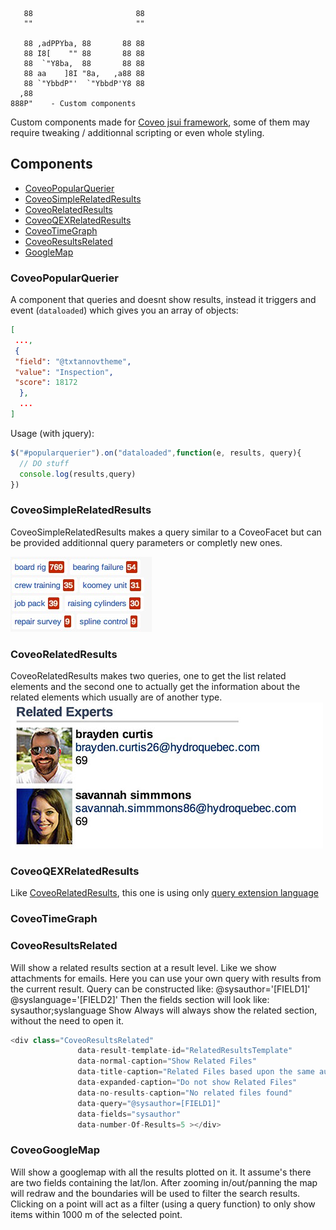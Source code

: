        88                       88  
       ""                       ""  

       88 ,adPPYba, 88       88 88  
       88 I8[    "" 88       88 88  
       88  `"Y8ba,  88       88 88  
       88 aa    ]8I "8a,   ,a88 88  
       88 `"YbbdP"'  `"YbbdP'Y8 88  
      ,88
    888P"    - Custom components


Custom components made for [Coveo jsui framework](https://developers.coveo.com/display/JsSearch/Home),
 some of them may require tweaking / additionnal scripting or even whole styling.


## Components

- [CoveoPopularQuerier](#coveopopularquerier)
- [CoveoSimpleRelatedResults](#coveosimplerelatedresults)
- [CoveoRelatedResults](#coveorelatedresults)
- [CoveoQEXRelatedResults](#coveoqexrelatedresults)
- [CoveoTimeGraph](#coveotimegraph)
- [CoveoResultsRelated](#coveoresultsrelated)
- [GoogleMap](#coveogooglemap)

### CoveoPopularQuerier

A component that queries and doesnt show results, instead it triggers and event (`dataloaded`)
which gives you an array of objects:

```json
[
 ...,
 {
 "field": "@txtannovtheme",
 "value": "Inspection",
 "score": 18172
  },
  ...
]
```

Usage (with jquery):

```js
$("#popularquerier").on("dataloaded",function(e, results, query){
  // DO stuff
  console.log(results,query)
})
```


### CoveoSimpleRelatedResults

CoveoSimpleRelatedResults makes a query similar to a CoveoFacet but can be
provided additionnal query parameters or completly new ones.

![CoveoSimpleRelatedResults.js Example](doc/CoveoSimpleRelatedResults.js.jpg)


### CoveoRelatedResults

CoveoRelatedResults makes two queries, one to get the list related elements and
the second one to actually get the information about the related elements which
usually are of another type.
![CoveoRelatedResults.js Example](doc/CoveoRelatedResults.js.jpg)


### CoveoQEXRelatedResults

Like [CoveoRelatedResults](#coveorelatedresults), this one is using only
[query extension language](https://developers.coveo.com/display/SearchREST/Query+Extension+Language)


### CoveoTimeGraph

### CoveoResultsRelated

Will show a related results section at a result level. Like we show attachments for emails.
Here you can use your own query with results from the current result.
Query can be constructed like: @sysauthor='[FIELD1]' @syslanguage='[FIELD2]'
Then the fields section will look like: sysauthor;syslanguage
Show Always will always show the related section, without the need to open it.
```js
<div class="CoveoResultsRelated"
               data-result-template-id="RelatedResultsTemplate"
               data-normal-caption="Show Related Files"
			   data-title-caption="Related Files based upon the same author"
               data-expanded-caption="Do not show Related Files"
               data-no-results-caption="No related files found"
			   data-query="@sysauthor=[FIELD1]"
			   data-fields="sysauthor" 
			   data-number-Of-Results=5 ></div>
```
			   
### CoveoGoogleMap
Will show a googlemap with all the results plotted on it. It assume's there are two fields containing the lat/lon.
After zooming in/out/panning the map will redraw and the boundaries will be used to filter the search results.
Clicking on a point will act as a filter (using a query function) to only show items within 1000 m of the selected point.
